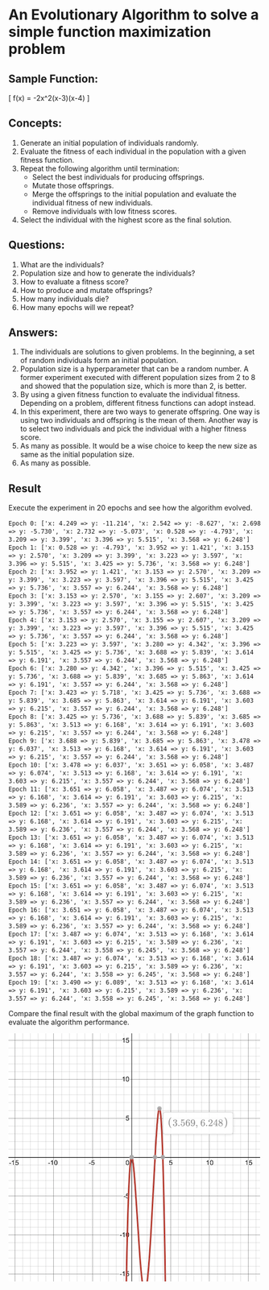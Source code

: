 # An Evolutionary Algorithm to solve a simple function maximization problem

## Sample Function:
\[ f(x) = -2x^2(x-3)(x-4) \]

## Concepts:
1. Generate an initial population of individuals randomly.
2. Evaluate the fitness of each individual in the population with a given fitness function.
3. Repeat the following algorithm until termination:
    * Select the best individuals for producing offsprings.
    * Mutate those offsprings.
    * Merge the offsprings to the initial population and evaluate the individual fitness of new individuals.
    * Remove individuals with low fitness scores.
4. Select the individual with the highest score as the final solution.

## Questions:
1. What are the individuals?
2. Population size and how to generate the individuals?
3. How to evaluate a fitness score?
4. How to produce and mutate offsprings?
5. How many individuals die?
6. How many epochs will we repeat?

## Answers:
1. The individuals are solutions to given problems. In the beginning, a set of random individuals form an initial population.
2. Population size is a hyperparameter that can be a random number. A former experiment executed with different population sizes from 2 to 8 and showed that the population size, which is more than 2, is better.
3. By using a given fitness function to evaluate the individual fitness. Depending on a problem, different fitness functions can adopt instead.
4. In this experiment, there are two ways to generate offspring. One way is using two individuals and offspring is the mean of them. Another way is to select two individuals and pick the individual with a higher fitness score.
5. As many as possible. It would be a wise choice to keep the new size as same as the initial population size.
6. As many as possible.

## Result
Execute the experiment in 20 epochs and see how the algorithm evolved.
```
Epoch 0: ['x: 4.249 => y: -11.214', 'x: 2.542 => y: -8.627', 'x: 2.698 => y: -5.730', 'x: 2.732 => y: -5.073', 'x: 0.528 => y: -4.793', 'x: 3.209 => y: 3.399', 'x: 3.396 => y: 5.515', 'x: 3.568 => y: 6.248']
Epoch 1: ['x: 0.528 => y: -4.793', 'x: 3.952 => y: 1.421', 'x: 3.153 => y: 2.570', 'x: 3.209 => y: 3.399', 'x: 3.223 => y: 3.597', 'x: 3.396 => y: 5.515', 'x: 3.425 => y: 5.736', 'x: 3.568 => y: 6.248']
Epoch 2: ['x: 3.952 => y: 1.421', 'x: 3.153 => y: 2.570', 'x: 3.209 => y: 3.399', 'x: 3.223 => y: 3.597', 'x: 3.396 => y: 5.515', 'x: 3.425 => y: 5.736', 'x: 3.557 => y: 6.244', 'x: 3.568 => y: 6.248']
Epoch 3: ['x: 3.153 => y: 2.570', 'x: 3.155 => y: 2.607', 'x: 3.209 => y: 3.399', 'x: 3.223 => y: 3.597', 'x: 3.396 => y: 5.515', 'x: 3.425 => y: 5.736', 'x: 3.557 => y: 6.244', 'x: 3.568 => y: 6.248']
Epoch 4: ['x: 3.153 => y: 2.570', 'x: 3.155 => y: 2.607', 'x: 3.209 => y: 3.399', 'x: 3.223 => y: 3.597', 'x: 3.396 => y: 5.515', 'x: 3.425 => y: 5.736', 'x: 3.557 => y: 6.244', 'x: 3.568 => y: 6.248']
Epoch 5: ['x: 3.223 => y: 3.597', 'x: 3.280 => y: 4.342', 'x: 3.396 => y: 5.515', 'x: 3.425 => y: 5.736', 'x: 3.688 => y: 5.839', 'x: 3.614 => y: 6.191', 'x: 3.557 => y: 6.244', 'x: 3.568 => y: 6.248']
Epoch 6: ['x: 3.280 => y: 4.342', 'x: 3.396 => y: 5.515', 'x: 3.425 => y: 5.736', 'x: 3.688 => y: 5.839', 'x: 3.685 => y: 5.863', 'x: 3.614 => y: 6.191', 'x: 3.557 => y: 6.244', 'x: 3.568 => y: 6.248']
Epoch 7: ['x: 3.423 => y: 5.718', 'x: 3.425 => y: 5.736', 'x: 3.688 => y: 5.839', 'x: 3.685 => y: 5.863', 'x: 3.614 => y: 6.191', 'x: 3.603 => y: 6.215', 'x: 3.557 => y: 6.244', 'x: 3.568 => y: 6.248']
Epoch 8: ['x: 3.425 => y: 5.736', 'x: 3.688 => y: 5.839', 'x: 3.685 => y: 5.863', 'x: 3.513 => y: 6.168', 'x: 3.614 => y: 6.191', 'x: 3.603 => y: 6.215', 'x: 3.557 => y: 6.244', 'x: 3.568 => y: 6.248']
Epoch 9: ['x: 3.688 => y: 5.839', 'x: 3.685 => y: 5.863', 'x: 3.478 => y: 6.037', 'x: 3.513 => y: 6.168', 'x: 3.614 => y: 6.191', 'x: 3.603 => y: 6.215', 'x: 3.557 => y: 6.244', 'x: 3.568 => y: 6.248']
Epoch 10: ['x: 3.478 => y: 6.037', 'x: 3.651 => y: 6.058', 'x: 3.487 => y: 6.074', 'x: 3.513 => y: 6.168', 'x: 3.614 => y: 6.191', 'x: 3.603 => y: 6.215', 'x: 3.557 => y: 6.244', 'x: 3.568 => y: 6.248']
Epoch 11: ['x: 3.651 => y: 6.058', 'x: 3.487 => y: 6.074', 'x: 3.513 => y: 6.168', 'x: 3.614 => y: 6.191', 'x: 3.603 => y: 6.215', 'x: 3.589 => y: 6.236', 'x: 3.557 => y: 6.244', 'x: 3.568 => y: 6.248']
Epoch 12: ['x: 3.651 => y: 6.058', 'x: 3.487 => y: 6.074', 'x: 3.513 => y: 6.168', 'x: 3.614 => y: 6.191', 'x: 3.603 => y: 6.215', 'x: 3.589 => y: 6.236', 'x: 3.557 => y: 6.244', 'x: 3.568 => y: 6.248']
Epoch 13: ['x: 3.651 => y: 6.058', 'x: 3.487 => y: 6.074', 'x: 3.513 => y: 6.168', 'x: 3.614 => y: 6.191', 'x: 3.603 => y: 6.215', 'x: 3.589 => y: 6.236', 'x: 3.557 => y: 6.244', 'x: 3.568 => y: 6.248']
Epoch 14: ['x: 3.651 => y: 6.058', 'x: 3.487 => y: 6.074', 'x: 3.513 => y: 6.168', 'x: 3.614 => y: 6.191', 'x: 3.603 => y: 6.215', 'x: 3.589 => y: 6.236', 'x: 3.557 => y: 6.244', 'x: 3.568 => y: 6.248']
Epoch 15: ['x: 3.651 => y: 6.058', 'x: 3.487 => y: 6.074', 'x: 3.513 => y: 6.168', 'x: 3.614 => y: 6.191', 'x: 3.603 => y: 6.215', 'x: 3.589 => y: 6.236', 'x: 3.557 => y: 6.244', 'x: 3.568 => y: 6.248']
Epoch 16: ['x: 3.651 => y: 6.058', 'x: 3.487 => y: 6.074', 'x: 3.513 => y: 6.168', 'x: 3.614 => y: 6.191', 'x: 3.603 => y: 6.215', 'x: 3.589 => y: 6.236', 'x: 3.557 => y: 6.244', 'x: 3.568 => y: 6.248']
Epoch 17: ['x: 3.487 => y: 6.074', 'x: 3.513 => y: 6.168', 'x: 3.614 => y: 6.191', 'x: 3.603 => y: 6.215', 'x: 3.589 => y: 6.236', 'x: 3.557 => y: 6.244', 'x: 3.558 => y: 6.245', 'x: 3.568 => y: 6.248']
Epoch 18: ['x: 3.487 => y: 6.074', 'x: 3.513 => y: 6.168', 'x: 3.614 => y: 6.191', 'x: 3.603 => y: 6.215', 'x: 3.589 => y: 6.236', 'x: 3.557 => y: 6.244', 'x: 3.558 => y: 6.245', 'x: 3.568 => y: 6.248']
Epoch 19: ['x: 3.490 => y: 6.089', 'x: 3.513 => y: 6.168', 'x: 3.614 => y: 6.191', 'x: 3.603 => y: 6.215', 'x: 3.589 => y: 6.236', 'x: 3.557 => y: 6.244', 'x: 3.558 => y: 6.245', 'x: 3.568 => y: 6.248']
```
Compare the final result with the global maximum of the graph function to evaluate the algorithm performance.

![An Evolutionary Algorithm](desmos.png "An Evolutionary Algorithm")